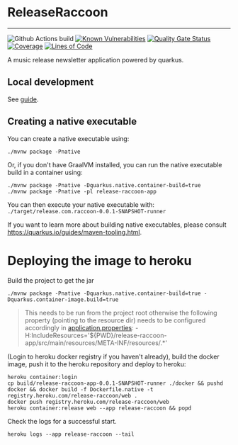 # ReleaseRaccoon
---

![Github Actions build](https://github.com/jaivalis/release-raccoon/actions/workflows/build.yml/badge.svg)
[![Known Vulnerabilities](https://snyk.io/test/github/jaivalis/release-raccoon/badge.svg)](https://snyk.io/test/github/jaivalis/release-raccoon)
[![Quality Gate Status](https://sonarcloud.io/api/project_badges/measure?project=jaivalis_release-raccoon&metric=alert_status)](https://sonarcloud.io/summary/new_code?id=jaivalis_release-raccoon)
[![Coverage](https://sonarcloud.io/api/project_badges/measure?project=jaivalis_release-raccoon&metric=coverage)](https://sonarcloud.io/summary/new_code?id=jaivalis_release-raccoon)
[![Lines of Code](https://sonarcloud.io/api/project_badges/measure?project=jaivalis_release-raccoon&metric=ncloc)](https://sonarcloud.io/summary/new_code?id=jaivalis_release-raccoon)

A music release newsletter application powered by quarkus.

## Local development
See [guide](dev-guides/local-development.md).

## Creating a native executable

You can create a native executable using:

```shell script
./mvnw package -Pnative
```

Or, if you don't have GraalVM installed, you can run the native executable build in a container
using:

```shell script
./mvnw package -Pnative -Dquarkus.native.container-build=true
./mvnw package -Pnative -pl release-raccoon-app
```

You can then execute your native executable with: `./target/release.com.raccoon-0.0.1-SNAPSHOT-runner`

If you want to learn more about building native executables, please
consult https://quarkus.io/guides/maven-tooling.html.

# Deploying the image to heroku

Build the project to get the jar
```shell
./mvnw package -Pnative -Dquarkus.native.container-build=true -Dquarkus.container-image.build=true
```
> This needs to be run from the project root otherwise the following property (pointing to the resource dir) needs to be configured accordingly in [application.properties](release-raccoon-app/src/main/resources/application.properties):
> -H:IncludeResources='${PWD}/release-raccoon-app/src/main/resources/META-INF/resources/.*'

(Login to heroku docker registry if you haven't already), build the docker image, push it to the heroku repository and deploy to heroku:
```shell
heroku container:login
cp build/release-raccoon-app-0.0.1-SNAPSHOT-runner ./docker && pushd docker && docker build -f Dockerfile.native -t registry.heroku.com/release-raccoon/web .
docker push registry.heroku.com/release-raccoon/web
heroku container:release web --app release-raccoon && popd
```

Check the logs for a successful start.
```shell
heroku logs --app release-raccoon --tail
```
